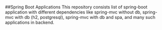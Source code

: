 ##Spring Boot Applications
This repository consists list of spring-boot application with different dependencies like spring-mvc without db, spring-mvc with db (h2, postgresql), spring-mvc with db and spa, and many such applications in backend. 